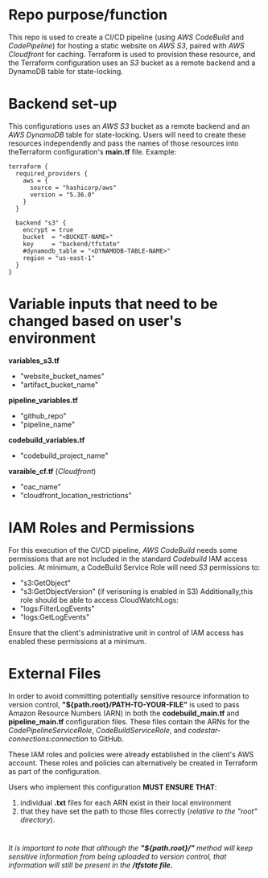 # Repo purpose/function

This repo is used to create a CI/CD pipeline (using _AWS CodeBuild_ and _CodePipeline_) for hosting a static website on _AWS S3_, paired with _AWS Cloudfront_ for caching. Terraform is used to provision these resource, and the Terraform configuration uses an _S3_ bucket as a remote backend and a DynamoDB table for state-locking.

# Backend set-up

This configurations uses an _AWS S3_ bucket as a remote backend and an _AWS DynamoDB_ table for state-locking. Users will need to create these resources independently and pass the names of those resources into theTerraform configuration's **main.tf** file. Example:

    terraform {
      required_providers {
        aws = {
          source = "hashicorp/aws"
          version = "5.36.0"
        }
      }
      
      backend "s3" {
        encrypt = true
        bucket  = "<BUCKET-NAME>"
        key     = "backend/tfstate"
        #dynamodb_table = "<DYNAMODB-TABLE-NAME>"
        region = "us-east-1"
      }
    }


# Variable inputs that need to be changed based on user's environment

**variables_s3.tf**
* "website_bucket_names"
* "artifact_bucket_name" 

**pipeline_variables.tf**
* "github_repo"
* "pipeline_name"

**codebuild_variables.tf**
* "codebuild_project_name" 

**varaible_cf.tf** (_Cloudfront_)
* "oac_name"
* "cloudfront_location_restrictions"

# IAM Roles and Permissions

For this execution of the CI/CD pipeline, _AWS CodeBuild_ needs some permissions that are not included in the standard _Codebuild_ IAM access policies. At minimum, a CodeBuild Service Role will need _S3_ permissions to:
* "s3:GetObject" 
* "s3:GetObjectVersion" (if verisoning is enabled in S3)
Additionally,this role should be able to access CloudWatchLogs:
* "logs:FilterLogEvents"
* "logs:GetLogEvents"

Ensure that the client's administrative unit in control of IAM access has enabled these permissions at a minimum. 

# External Files

In order to avoid committing potentially sensitive resource information to version control, **"${path.root}/PATH-TO-YOUR-FILE"** is used to pass Amazon Resource Numbers (ARN) in both the **codebuild_main.tf** and **pipeline_main.tf** configuration files. These files contain the ARNs for the _CodePipelineServiceRole_, _CodeBuildServiceRole_, and _codestar-connections:connection_ to GitHub.

These IAM roles and policies were already established in the client's AWS account. These roles and policies can alternatively be created in Terraform as part of the configuration.

Users who implement this configuration **MUST ENSURE THAT**: 
1. individual **.txt** files for each ARN exist in their local environment
2. that they have set the path to those files correctly (_relative to the "root" directory_).

# 
*_It is important to note that although the **"${path.root}/"** method will keep sensitive information from being uploaded to version control, that information will still be present in the **/tfstate file.**_*


